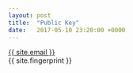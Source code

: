 ```yaml
---
layout: post
title:  "Public Key"
date:   2017-05-10 23:20:00 +0000
---
```


<a href="mailto:{{ site.email }}"> {{ site.email }}</a>
<br>{{ site.fingerprint }}


<object data="/img/publickey.txt" width="100%" height="1600px"> </object>
